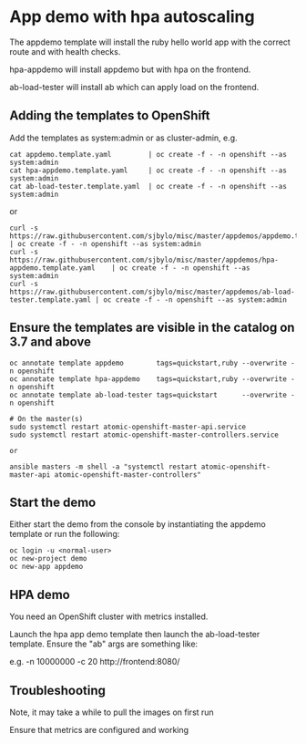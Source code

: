 # App demo with hpa autoscaling 

The appdemo template will install the ruby hello world app with the correct route and with health checks. 

hpa-appdemo will install appdemo but with hpa on the frontend.

ab-load-tester will install ab which can apply load on the frontend.

## Adding the templates to OpenShift 

Add the templates as system:admin or as cluster-admin, e.g. 

```
cat appdemo.template.yaml         | oc create -f - -n openshift --as system:admin 
cat hpa-appdemo.template.yaml     | oc create -f - -n openshift --as system:admin 
cat ab-load-tester.template.yaml  | oc create -f - -n openshift --as system:admin 
```

or

```
curl -s https://raw.githubusercontent.com/sjbylo/misc/master/appdemos/appdemo.template.yaml        | oc create -f - -n openshift --as system:admin
curl -s https://raw.githubusercontent.com/sjbylo/misc/master/appdemos/hpa-appdemo.template.yaml    | oc create -f - -n openshift --as system:admin
curl -s https://raw.githubusercontent.com/sjbylo/misc/master/appdemos/ab-load-tester.template.yaml | oc create -f - -n openshift --as system:admin 

```

## Ensure the templates are visible in the catalog on 3.7 and above

```
oc annotate template appdemo        tags=quickstart,ruby --overwrite -n openshift
oc annotate template hpa-appdemo    tags=quickstart,ruby --overwrite -n openshift
oc annotate template ab-load-tester tags=quickstart      --overwrite -n openshift

# On the master(s)
sudo systemctl restart atomic-openshift-master-api.service
sudo systemctl restart atomic-openshift-master-controllers.service

or

ansible masters -m shell -a "systemctl restart atomic-openshift-master-api atomic-openshift-master-controllers"
```

## Start the demo

Either start the demo from the console by instantiating the appdemo template or run the following:

```
oc login -u <normal-user>
oc new-project demo
oc new-app appdemo
```

## HPA demo

You need an OpenShift cluster with metrics installed. 

Launch the hpa app demo template then launch the ab-load-tester template.  Ensure the "ab" args are something like:

e.g. -n 10000000 -c 20 http://frontend:8080/


## Troubleshooting

Note, it may take a while to pull the images on first run

Ensure that metrics are configured and working 

